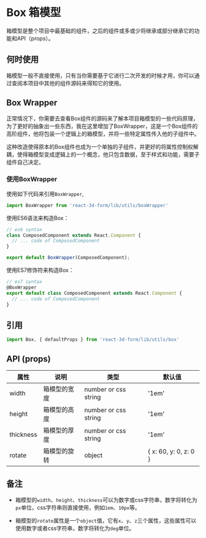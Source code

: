 # Box 箱模型

箱模型是整个项目中最基础的组件，之后的组件或多或少将继承或部分继承它的功能和API（props）。

## 何时使用

箱模型一般不直接使用，只有当你需要基于它进行二次开发的时候才用，你可以通过查阅本项目中其他的组件源码来得知它的使用。

## Box Wrapper

正常情况下，你需要去查看Box组件的源码来了解本项目箱模型的一些代码原理，为了更好的抽象出一些东西，我在这里增加了BoxWrapper，这是一个Box组件的高阶组件，他将包装一个逻辑上的箱模型，并将一些特定属性传入他的子组件中。

这种改造使得原本的Box组件也成为一个单独的子组件，并更好的将属性控制权解耦，使得箱模型变成逻辑上的一个概念，他只包含数据，至于样式和功能，需要子组件自己决定。

### 使用BoxWrapper

使用如下代码来引用`BoxWrapper`,
```javascript
import BoxWrapper from 'react-3d-form/lib/utils/boxWrapper'
```

使用ES6语法来构造Box：
```javascript
// es6 syntax
class ComposedComponent extends React.Component {
  // ... code of ComposedComponent
}

export default BoxWrapper(ComposedComponent);
```

使用ES7修饰符来构造Box：
```javascript
// es7 syntax
@BoxWrapper
export default class ComposedComponent extends React.Component {
  // ... code of ComposedComponent
}
```

## 引用

```javascript
import Box, { defaultProps } from 'react-3d-form/lib/utils/box'
```

## API (props)

| 属性 | 说明 | 类型 | 默认值 |
| --- | --- | --- | --- |
| width | 箱模型的宽度 | number or css string | '1em' |
| height | 箱模型的高度 | number or css string | '1em' |
| thickness | 箱模型的厚度 | number or css string | '1em' |
| rotate | 箱模型的旋转 | object | { x: 60, y: 0, z: 0 } |

## 备注

* 箱模型的`width`、`height`、`thickness`可以为数字或css字符串，数字将转化为`px`单位，css字符串则直接使用，例如`1em`、`10px`等。

* 箱模型的`rotate`属性是一个`object`值，它有`x`、`y`、`z`三个属性，这些属性可以使用数字或者css字符串，数字将转化为`deg`单位。